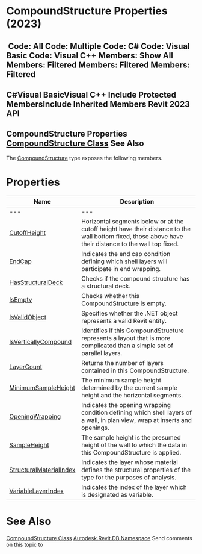 # CompoundStructure Properties (2023)

﻿
 Code: All Code: Multiple Code: C# Code: Visual Basic Code: Visual C++  Members: Show All Members: Filtered Members: Filtered Members: Filtered   
---  
C#Visual BasicVisual C++
Include Protected MembersInclude Inherited Members
Revit 2023 API  
---  
CompoundStructure Properties  
[CompoundStructure Class](dc1a081e-8dab-565f-145d-a429098d353c.md "CompoundStructure Class") See Also  
---  
The [CompoundStructure](dc1a081e-8dab-565f-145d-a429098d353c.md "CompoundStructure Class") type exposes the following members.
# Properties
| Name | Description |
| --- | --- |
| --- | --- | --- |
| [CutoffHeight](50227765-fb72-587a-38aa-0559877a790f.md "CutoffHeight Property") | Horizontal segments below or at the cutoff height have their distance to the wall bottom fixed, those above have their distance to the wall top fixed. |
| [EndCap](545d437e-a6b3-bfcb-97c2-d16106669744.md "EndCap Property") | Indicates the end cap condition defining which shell layers will participate in end wrapping. |
| [HasStructuralDeck](0a185ddd-e618-7b5b-ba1d-6d659ae79d7d.md "HasStructuralDeck Property") | Checks if the compound structure has a structural deck. |
| [IsEmpty](83b951b2-dadd-ac46-82e6-40003a29403e.md "IsEmpty Property") | Checks whether this CompoundStructure is empty. |
| [IsValidObject](8b536d01-26ab-721a-9047-db61124ecef0.md "IsValidObject Property") | Specifies whether the .NET object represents a valid Revit entity. |
| [IsVerticallyCompound](cd352f22-8ca4-b3b6-f247-d9865a91bb6f.md "IsVerticallyCompound Property") | Identifies if this CompoundStructure represents a layout that is more complicated than a simple set of parallel layers. |
| [LayerCount](8598a249-81da-128f-8629-0bcb2c8f3c3c.md "LayerCount Property") | Returns the number of layers contained in this CompoundStructure. |
| [MinimumSampleHeight](fe47d724-5e94-dc16-903b-3f2dc51e3c56.md "MinimumSampleHeight Property") | The minimum sample height determined by the current sample height and the horizontal segments. |
| [OpeningWrapping](f13813ad-738a-9cd3-2fad-02aba0c0b5f9.md "OpeningWrapping Property") | Indicates the opening wrapping condition defining which shell layers of a wall, in plan view, wrap at inserts and openings. |
| [SampleHeight](8b60783a-a146-a498-0d92-3d5e55dab34e.md "SampleHeight Property") | The sample height is the presumed height of the wall to which the data in this CompoundStructure is applied. |
| [StructuralMaterialIndex](cf4d771e-6ed2-ec6a-d32d-647fb5b649b3.md "StructuralMaterialIndex Property") | Indicates the layer whose material defines the structural properties of the type for the purposes of analysis. |
| [VariableLayerIndex](e93ce781-df22-cc64-7ad8-70a0d6bc7707.md "VariableLayerIndex Property") | Indicates the index of the layer which is designated as variable. |

# See Also
[CompoundStructure Class](dc1a081e-8dab-565f-145d-a429098d353c.md "CompoundStructure Class")
[Autodesk.Revit.DB Namespace](87546ba7-461b-c646-cbb1-2cb8f5bff8b2.md "Autodesk.Revit.DB Namespace")
Send comments on this topic to 
